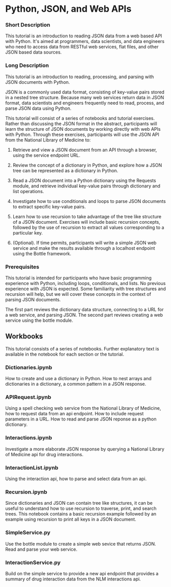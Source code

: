 # Python, JSON, and Web APIs

### Short Description

This tutorial is an introduction to reading JSON data from a web based API with Python. It's aimed at programmers, data scientists, and data engineers who need to access data from RESTful web services, flat files, and other JSON based data sources. 

### Long Description

This tutorial is an introduction to reading, processing, and parsing with JSON documents with Python. 

JSON is a commonly used data format, consisting of key-value pairs stored in a nested tree structure. Because many web services return data in JSON format, data scientists and engineers frequently need to read, process, and parse JSON data using Python.

This tutorial will consist of a series of notebooks and tutorial exercises. Rather than discussing the JSON format in the abstract, participants will learn the structure of JSON documents by working directly with web APIs with Python. Through these exercises, participants will use the JSON API from the National Library of Medicine to:

1. Retrieve and view a JSON document from an API through a browser, using the service endpoint URL.

2. Review the concept of a dictionary in Python, and explore how a JSON tree can be represented as a dictionary in Python.

3. Read a JSON document into a Python dictionary using the Requests module, and retrieve individual key-value pairs through dictionary and list operations.

4. Investigate how to use conditionals and loops to parse JSON documents to extract specific key-value pairs. 

5. Learn how to use recursion to take advantage of the tree like structure of a JSON document. Exercises will include basic recursion concepts, followed by the use of recursion to extract all values corresponding to a particular key. 

6. (Optional). If time permits, participants will write a simple JSON web service and make the results available through a localhost endpoint using the Bottle framework. 

### Prerequisites

This tutorial is intended for participants who have basic programming experience with Python, including loops, conditionals, and lists. No previous experience with JSON is expected. Some familiarity with tree structures and recursion will help, but we will cover these concepts in the context of parsing JSON documents.  

The first part reviews the dictionary data structure, connecting to a URL for a web service, and parsing JSON.  The second part reviews creating a web service using the bottle module.  

## Workbooks

This tutorial consists of a series of notebooks. Further explanatory text is available in the notebook for each section or the tutorial. 

### Dictionaries.ipynb
How to create and use a dictionary in Python.  How to nest arrays and dictionaries in a dictionary, a common pattern in a JSON response.   

### APIRequest.ipynb

Using a spell checking web service from the National Library of Medicine, how to request data from an api endpoint.  How to include request parameters in a URL.  How to read and parse JSON reponse as a python dictionary.  

### Interactions.ipynb

Investigate a more elaborate JSON response by querying a National Library of Medicine api for drug interactions.

### InteractionList.ipynb

Using the interaction api, how to parse and select data from an api.

### Recursion.ipynb

Since dictionaries and JSON can contain tree like structures, it can be useful to understand how to use recursion to traverse, print, and search trees. This notebook contains a basic recursion example followed by an example using recursion to print all keys in a JSON document.  

### SimpleService.py

Use the bottle module to create a simple web sevice that returns JSON.  Read and parse your web service.

### InteractionService.py

Build on the simple service to provide a new api endpoint that provides a summary of drug interaction data from the NLM interactions api.  


